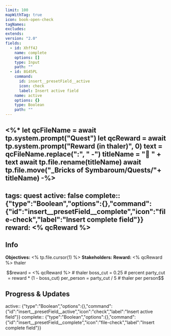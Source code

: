 ```yaml
---
limit: 100
mapWithTag: true
icon: book-open-check
tagNames: 
excludes: 
extends: 
version: "2.0"
fields:
  - id: Xhff4J
    name: complete
    options: []
    type: Input
    path: ""
  - id: 8G45PL
    command:
      id: insert__presetField__active
      icon: check
      label: Insert active field
    name: active
    options: {}
    type: Boolean
    path: ""
---
```

<%* 
let qcFileName = await tp.system.prompt("Quest")
let qcReward = await tp.system.prompt("Reward (in thaler)", 0)
text = qcFileName.replace(":", " -")
titleName = "📜 " + text
await tp.file.rename(titleName) 
await tp.file.move("_Bricks of Symbaroum/Quests/"+ titleName)
-%>
---
tags: quest
active: false
complete:: {"type":"Boolean","options":{},"command":{"id":"insert__presetField__complete","icon":"file-check","label":"Insert complete field"}}
reward: <% qcReward %>
---

## Info
**Objectives:** <% tp.file.cursor(1) %>
**Stakeholders:** 
**Reward:**  <% qcReward %> thaler
```math
reward = <% qcReward %> # thaler
boss_cut = 0.25 # percent
party_cut = reward * (1 - boss_cut)
per_person = party_cut / 5 # thaler per person
```

## Progress & Updates

active:: {"type":"Boolean","options":{},"command":{"id":"insert__presetField__active","icon":"check","label":"Insert active field"}}
complete:: {"type":"Boolean","options":{},"command":{"id":"insert__presetField__complete","icon":"file-check","label":"Insert complete field"}}